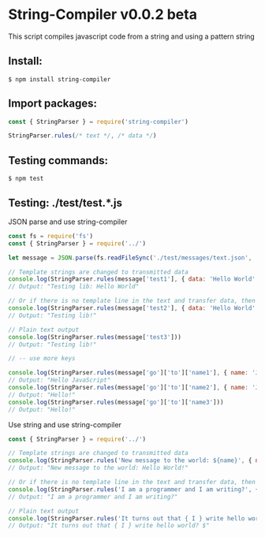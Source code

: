# String-Compiler v0.0.2 beta
This script compiles javascript code from a string and using a pattern string  

## Install:
```
$ npm install string-compiler
```

## Import packages:
```javascript
const { StringParser } = require('string-compiler')

StringParser.rules(/* text */, /* data */)
```

## Testing commands:
```
$ npm test
```

## Testing: ./test/test.*.js

JSON parse and use string-compiler  

```javascript
const fs = require('fs')
const { StringParser } = require('../')

let message = JSON.parse(fs.readFileSync('./test/messages/text.json', 'utf8'))

// Template strings are changed to transmitted data
console.log(StringParser.rules(message['test1'], { data: 'Hello World' }))
// Output: "Testing lib: Hello World"

// Or if there is no template line in the text and transfer data, then this data will be ignored
console.log(StringParser.rules(message['test2'], { data: 'Hello World' }))
// Output: "Testing lib!"

// Plain text output
console.log(StringParser.rules(message['test3']))
// Output: "Testing lib!"

// -- use more keys

console.log(StringParser.rules(message['go']['to']['name1'], { name: 'JavaScript' }))
// Output: "Hello JavaScript"
console.log(StringParser.rules(message['go']['to']['name2'], { name: 'JavaScript' }))
// Output: "Hello!"
console.log(StringParser.rules(message['go']['to']['name3']))
// Output: "Hello!"
```

Use string and use string-compiler  

```javascript
const { StringParser } = require('../')

// Template strings are changed to transmitted data
console.log(StringParser.rules('New message to the world: ${name}', { name: 'Hello World!' }))
// Output: "New message to the world: Hello World!"

// Or if there is no template line in the text and transfer data, then this data will be ignored
console.log(StringParser.rules('I am a programmer and I am writing?', { name: 'Hello World' }))
// Output: "I am a programmer and I am writing?"

// Plain text output
console.log(StringParser.rules('It turns out that { I } write hello world? $'))
// Output: "It turns out that { I } write hello world? $"
```